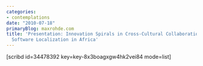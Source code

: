```yaml
---
categories:
- contemplations
date: "2010-07-18"
primaryBlog: maxrohde.com
title: 'Presentation: Innovation Spirals in Cross-Cultural Collaboration: A Case of
  Software Localization in Africa'
---
```


\[scribd id=34478392 key=key-8x3boagxgw4hk2vei84 mode=list\]
